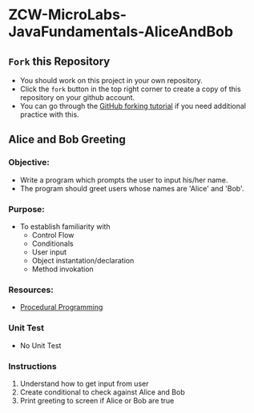 # ZCW-MicroLabs-JavaFundamentals-AliceAndBob

## `Fork` this Repository
* You should work on this project in your own repository.
* Click the `fork` button in the top right corner to create a copy of this repository on your github account.
* You can go through the [GitHub forking tutorial](https://help.github.com/articles/fork-a-repo/) if you need additional practice with this.


## Alice and Bob Greeting

### **Objective:**
* Write a program which prompts the user to input his/her name.
* The program should greet users whose names are 'Alice' and 'Bob'.

### **Purpose:**
* To establish familiarity with
    * Control Flow
    * Conditionals
    * User input
    * Object instantation/declaration
    * Method invokation

### **Resources:**
* [Procedural Programming](https://zipcoder.github.io/reveal-slides-light/procedural-programming.html#/)

### Unit Test
* No Unit Test


### Instructions
1. Understand how to get input from user
2. Create conditional to check against Alice and Bob
3. Print greeting to screen if Alice or Bob are true
